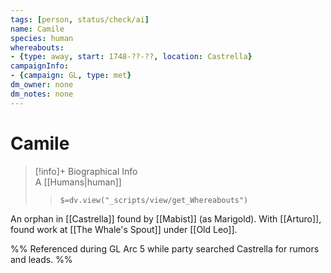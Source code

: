 ```yaml
---
tags: [person, status/check/ai]
name: Camile
species: human
whereabouts:
- {type: away, start: 1748-??-??, location: Castrella}
campaignInfo:
- {campaign: GL, type: met}
dm_owner: none
dm_notes: none
---
```

# Camile
>[!info]+ Biographical Info  
> A [[Humans|human]]  
>> `$=dv.view("_scripts/view/get_Whereabouts")`

An orphan in [[Castrella]] found by [[Mabist]] (as Marigold). With [[Arturo]], found work at [[The Whale's Spout]] under [[Old Leo]].

%%
Referenced during GL Arc 5 while party searched Castrella for rumors and leads.
%%
